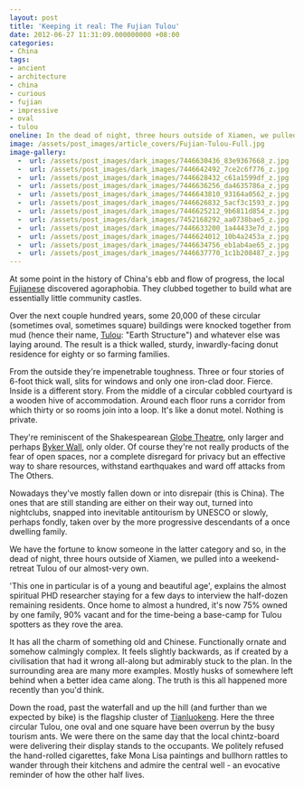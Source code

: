 ```yaml
---
layout: post
title: 'Keeping it real: The Fujian Tulou'
date: 2012-06-27 11:31:09.000000000 +08:00
categories:
- China
tags:
- ancient
- architecture
- china
- curious
- fujian
- impressive
- oval
- tulou
oneline: In the dead of night, three hours outside of Xiamen, we pulled into a weekend-retreat Tulou of our almost-very own.
image: /assets/post_images/article_covers/Fujian-Tulou-Full.jpg
image-gallery:
  -  url: /assets/post_images/dark_images/7446630436_83e9367668_z.jpg
  -  url: /assets/post_images/dark_images/7446642492_7ce2c6f776_z.jpg
  -  url: /assets/post_images/dark_images/7446628432_c61a1599df_z.jpg
  -  url: /assets/post_images/dark_images/7446636256_da4635786a_z.jpg
  -  url: /assets/post_images/dark_images/7446643810_93164a0562_z.jpg
  -  url: /assets/post_images/dark_images/7446626832_5acf3c1593_z.jpg
  -  url: /assets/post_images/dark_images/7446625212_9b6811d854_z.jpg
  -  url: /assets/post_images/dark_images/7452168292_aa0738bae5_z.jpg
  -  url: /assets/post_images/dark_images/7446633200_1a44433e7d_z.jpg
  -  url: /assets/post_images/dark_images/7446624012_10b4a2453a_z.jpg
  -  url: /assets/post_images/dark_images/7446634756_eb1ab4ae65_z.jpg
  -  url: /assets/post_images/dark_images/7446637770_1c1b208487_z.jpg
---
```

At some point in the history of China's ebb and flow of progress, the local <a href="http://j.map.baidu.com/8gdEf">Fujianese</a> discovered agoraphobia. They clubbed together to build what are essentially little community castles.

Over the next couple hundred years, some 20,000 of these circular (sometimes oval, sometimes square) buildings were knocked together from mud (hence their name, <a href="http://en.wikipedia.org/wiki/Fujian_Tulou">Tulou</a>: "Earth Structure") and whatever else was laying around. The result is a thick walled, sturdy, inwardly-facing donut residence for eighty or so farming families.

From the outside they're impenetrable toughness. Three or four stories of 6-foot thick wall, slits for windows and only one iron-clad door. Fierce. Inside is a different story. From the middle of a circular cobbled courtyard is a wooden hive of accommodation. Around each floor runs a corridor from which thirty or so rooms join into a loop. It's like a donut motel. Nothing is private.

They're reminiscent of the Shakespearean <a href="http://www.shakespearesglobe.com/">Globe Theatre</a>, only larger and perhaps <a href="http://www.bbc.co.uk/tyne/content/articles/2007/01/06/byker_redevelopment_feature.shtml">Byker Wall</a>, only older. Of course they're not really products of the fear of open spaces, nor a complete disregard for privacy but an effective way to share resources, withstand earthquakes and ward off attacks from The Others.

Nowadays they've mostly fallen down or into disrepair (this is China). The ones that are still standing are either on their way out, turned into nightclubs, snapped into inevitable antitourism by UNESCO or slowly, perhaps fondly, taken over by the more progressive descendants of a once dwelling family.

We have the fortune to know someone in the latter category and so, in the dead of night, three hours outside of Xiamen, we pulled into a weekend-retreat Tulou of our almost-very own.

'This one in particular is of a young and beautiful age', explains the almost spiritual PHD researcher staying for a few days to interview the half-dozen remaining residents. Once home to almost a hundred, it's now 75% owned by one family, 90% vacant and for the time-being a base-camp for Tulou spotters as they rove the area.

It has all the charm of something old and Chinese. Functionally ornate and somehow calmingly complex. It feels slightly backwards, as if created by a civilisation that had it wrong all-along but admirably stuck to the plan. In the surrounding area are many more examples. Mostly husks of somewhere left behind when a better idea came along. The truth is this all happened more recently than you'd think.

Down the road, past the waterfall and up the hill (and further than we expected by bike) is the flagship cluster of <a href="http://en.wikipedia.org/wiki/Tianluokeng_tulou_cluster">Tianluokeng</a>. Here the three circular Tulou, one oval and one square have been overrun by the busy tourism ants. We were there on the same day that the local chintz-board were delivering their display stands to the occupants. We politely refused the hand-rolled cigarettes, fake Mona Lisa paintings and bullhorn rattles to wander through their kitchens and admire the central well - an evocative reminder of how the other half lives.


